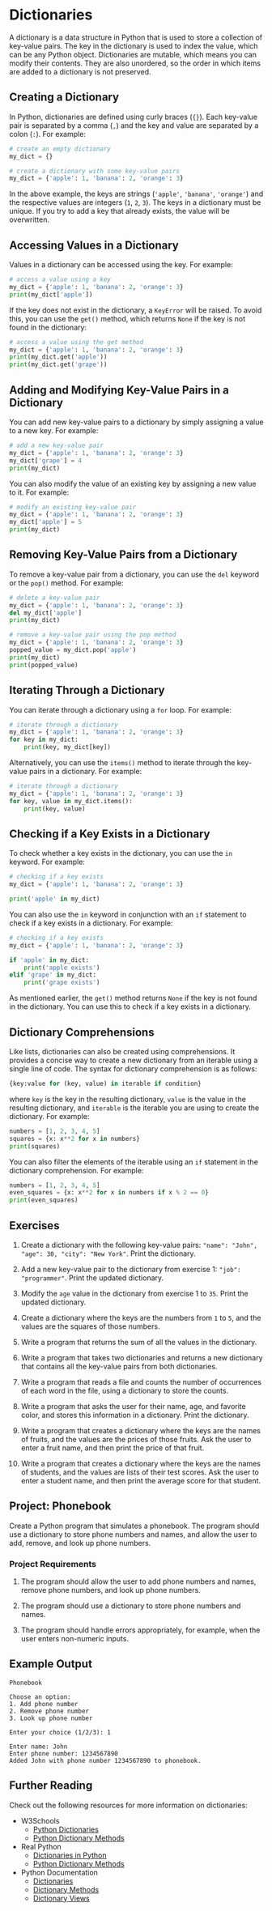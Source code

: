 # Dictionaries


A dictionary is a data structure in Python that is used to store a collection of key-value pairs. The key in the dictionary is used to index the value, which can be any Python object. Dictionaries are mutable, which means you can modify their contents. They are also unordered, so the order in which items are added to a dictionary is not preserved.


## Creating a Dictionary


In Python, dictionaries are defined using curly braces (`{}`). Each key-value pair is separated by a comma (`,`) and the key and value are separated by a colon (`:`). For example:



```python
# create an empty dictionary
my_dict = {}

# create a dictionary with some key-value pairs
my_dict = {'apple': 1, 'banana': 2, 'orange': 3}
```

In the above example, the keys are strings (`'apple'`, `'banana'`, `'orange'`) and the respective values are integers (`1`, `2`, `3`). The keys in a dictionary must be unique. If you try to add a key that already exists, the value will be overwritten.


## Accessing Values in a Dictionary


Values in a dictionary can be accessed using the key. For example:



```python
# access a value using a key
my_dict = {'apple': 1, 'banana': 2, 'orange': 3}
print(my_dict['apple'])
```

If the key does not exist in the dictionary, a `KeyError` will be raised. To avoid this, you can use the `get()` method, which returns `None` if the key is not found in the dictionary:



```python
# access a value using the get method
my_dict = {'apple': 1, 'banana': 2, 'orange': 3}
print(my_dict.get('apple'))
print(my_dict.get('grape'))
```

## Adding and Modifying Key-Value Pairs in a Dictionary


You can add new key-value pairs to a dictionary by simply assigning a value to a new key. For example:



```python
# add a new key-value pair
my_dict = {'apple': 1, 'banana': 2, 'orange': 3}
my_dict['grape'] = 4
print(my_dict)
```

You can also modify the value of an existing key by assigning a new value to it. For example:



```python
# modify an existing key-value pair
my_dict = {'apple': 1, 'banana': 2, 'orange': 3}
my_dict['apple'] = 5
print(my_dict)
```

## Removing Key-Value Pairs from a Dictionary


To remove a key-value pair from a dictionary, you can use the `del` keyword or the `pop()` method. For example:



```python
# delete a key-value pair
my_dict = {'apple': 1, 'banana': 2, 'orange': 3}
del my_dict['apple']
print(my_dict)
```


```python
# remove a key-value pair using the pop method
my_dict = {'apple': 1, 'banana': 2, 'orange': 3}
popped_value = my_dict.pop('apple')
print(my_dict)
print(popped_value)
```

## Iterating Through a Dictionary


You can iterate through a dictionary using a `for` loop. For example:



```python
# iterate through a dictionary
my_dict = {'apple': 1, 'banana': 2, 'orange': 3}
for key in my_dict:
    print(key, my_dict[key])
```

Alternatively, you can use the `items()` method to iterate through the key-value pairs in a dictionary. For example:



```python
# iterate through a dictionary
my_dict = {'apple': 1, 'banana': 2, 'orange': 3}
for key, value in my_dict.items():
    print(key, value)
```

## Checking if a Key Exists in a Dictionary


To check whether a key exists in the dictionary, you can use the `in` keyword. For example:



```python
# checking if a key exists
my_dict = {'apple': 1, 'banana': 2, 'orange': 3}

print('apple' in my_dict)
```

You can also use the `in` keyword in conjunction with an `if` statement to check if a key exists in a dictionary. For example:



```python
# checking if a key exists
my_dict = {'apple': 1, 'banana': 2, 'orange': 3}

if 'apple' in my_dict:
    print('apple exists')
elif 'grape' in my_dict:
    print('grape exists')
```

As mentioned earlier, the `get()` method returns `None` if the key is not found in the dictionary. You can use this to check if a key exists in a dictionary.


## Dictionary Comprehensions


Like lists, dictionaries can also be created using comprehensions. It provides a concise way to create a new dictionary from an iterable using a single line of code. The syntax for dictionary comprehension is as follows:

```python
{key:value for (key, value) in iterable if condition}
```

where `key` is the key in the resulting dictionary, `value` is the value in the resulting dictionary, and `iterable` is the iterable you are using to create the dictionary. For example:



```python
numbers = [1, 2, 3, 4, 5]
squares = {x: x**2 for x in numbers}
print(squares)
```

You can also filter the elements of the iterable using an `if` statement in the dictionary comprehension. For example:



```python
numbers = [1, 2, 3, 4, 5]
even_squares = {x: x**2 for x in numbers if x % 2 == 0}
print(even_squares)
```

## Exercises


1. Create a dictionary with the following key-value pairs: `"name": "John", "age": 30, "city": "New York"`. Print the dictionary.

2. Add a new key-value pair to the dictionary from exercise 1: `"job": "programmer"`. Print the updated dictionary.

3. Modify the `age` value in the dictionary from exercise 1 to `35`. Print the updated dictionary.

4. Create a dictionary where the keys are the numbers from `1` to `5`, and the values are the squares of those numbers.

5. Write a program that returns the sum of all the values in the dictionary.

6. Write a program that takes two dictionaries and returns a new dictionary that contains all the key-value pairs from both dictionaries.

7. Write a program that reads a file and counts the number of occurrences of each word in the file, using a dictionary to store the counts.

8. Write a program that asks the user for their name, age, and favorite color, and stores this information in a dictionary. Print the dictionary.

9. Write a program that creates a dictionary where the keys are the names of fruits, and the values are the prices of those fruits. Ask the user to enter a fruit name, and then print the price of that fruit.

10. Write a program that creates a dictionary where the keys are the names of students, and the values are lists of their test scores. Ask the user to enter a student name, and then print the average score for that student.


## Project: Phonebook


Create a Python program that simulates a phonebook. The program should use a dictionary to store phone numbers and names, and allow the user to add, remove, and look up phone numbers.


### Project Requirements


1. The program should allow the user to add phone numbers and names, remove phone numbers, and look up phone numbers.

2. The program should use a dictionary to store phone numbers and names.

3. The program should handle errors appropriately, for example, when the user enters non-numeric inputs.


## Example Output


```
Phonebook

Choose an option:
1. Add phone number
2. Remove phone number
3. Look up phone number

Enter your choice (1/2/3): 1

Enter name: John
Enter phone number: 1234567890
Added John with phone number 1234567890 to phonebook.
```


## Further Reading


Check out the following resources for more information on dictionaries:

- W3Schools
  - [Python Dictionaries](https://www.w3schools.com/python/python_dictionaries.asp)
  - [Python Dictionary Methods](https://www.w3schools.com/python/python_ref_dictionary.asp)
- Real Python
  - [Dictionaries in Python](https://realpython.com/python-dicts/)
  - [Python Dictionary Methods](https://realpython.com/python-dicts/#dictionary-methods)
- Python Documentation
  - [Dictionaries](https://docs.python.org/3/tutorial/datastructures.html#dictionaries)
  - [Dictionary Methods](https://docs.python.org/3/library/stdtypes.html#dict)
  - [Dictionary Views](https://docs.python.org/3/library/stdtypes.html#dictionary-view-objects)

